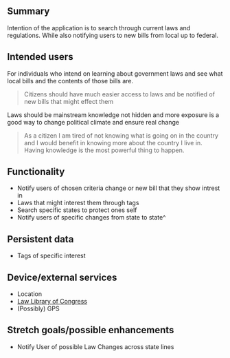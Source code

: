 ## Summary

Intention of the application is to search through current laws and regulations. While also notifying users to new bills from local up to federal.
## Intended users

For individuals who intend on learning about government laws and see what local bills and the contents of those bills are.

> Citizens should have much easier access to laws and be notified of new bills that might effect them

Laws should be mainstream knowledge not hidden and more exposure is a good way to change political climate and ensure real change

>  As a citizen I am tired of not knowing what is going on in the country and I would benefit in knowing more about the country I live in. Having knowledge is the most powerful thing to happen.


## Functionality

* Notify users of chosen criteria change or new bill that they show intrest in
* Laws that might interest them through tags 
* Search specific states  to protect ones self
* Notify users of specific changes from state to state^
## Persistent data

* Tags of specific interest
## Device/external services

* Location
* [Law Library of Congress](https://www.loc.gov/)
* (Possibly) GPS

## Stretch goals/possible enhancements 
* Notify User of possible Law Changes across state lines 
